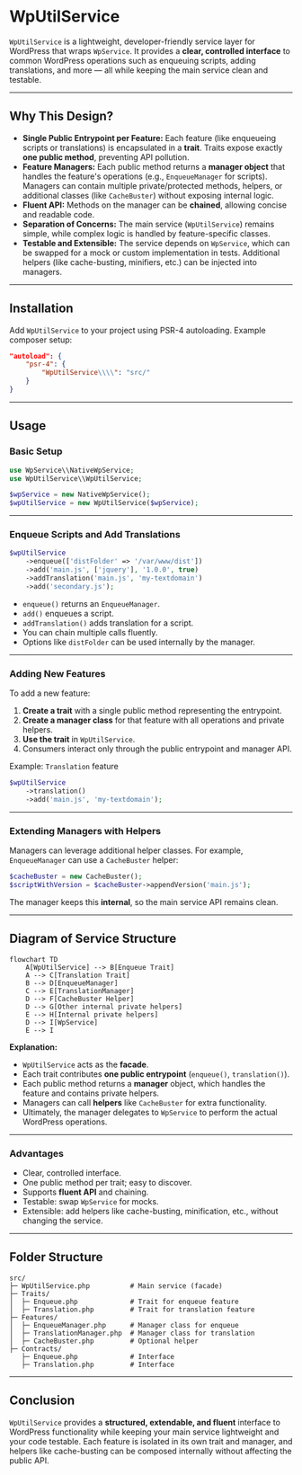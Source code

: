 # WpUtilService

`WpUtilService` is a lightweight, developer-friendly service layer for WordPress that wraps `WpService`. It provides a **clear, controlled interface** to common WordPress operations such as enqueuing scripts, adding translations, and more — all while keeping the main service clean and testable.

---

## Why This Design?

- **Single Public Entrypoint per Feature:** Each feature (like enqueueing scripts or translations) is encapsulated in a **trait**. Traits expose exactly **one public method**, preventing API pollution.
- **Feature Managers:** Each public method returns a **manager object** that handles the feature's operations (e.g., `EnqueueManager` for scripts). Managers can contain multiple private/protected methods, helpers, or additional classes (like `CacheBuster`) without exposing internal logic.
- **Fluent API:** Methods on the manager can be **chained**, allowing concise and readable code.
- **Separation of Concerns:** The main service (`WpUtilService`) remains simple, while complex logic is handled by feature-specific classes.
- **Testable and Extensible:** The service depends on `WpService`, which can be swapped for a mock or custom implementation in tests. Additional helpers (like cache-busting, minifiers, etc.) can be injected into managers.

---

## Installation

Add `WpUtilService` to your project using PSR-4 autoloading. Example composer setup:

```json
"autoload": {
    "psr-4": {
        "WpUtilService\\\\": "src/"
    }
}
```

---

## Usage

### Basic Setup

```php
use WpService\\NativeWpService;
use WpUtilService\\WpUtilService;

$wpService = new NativeWpService();
$wpUtilService = new WpUtilService($wpService);
```

---

### Enqueue Scripts and Add Translations

```php
$wpUtilService
    ->enqueue(['distFolder' => '/var/www/dist'])
    ->add('main.js', ['jquery'], '1.0.0', true)
    ->addTranslation('main.js', 'my-textdomain')
    ->add('secondary.js');
```

- `enqueue()` returns an `EnqueueManager`.
- `add()` enqueues a script.
- `addTranslation()` adds translation for a script.
- You can chain multiple calls fluently.
- Options like `distFolder` can be used internally by the manager.

---

### Adding New Features

To add a new feature:

1. **Create a trait** with a single public method representing the entrypoint.
2. **Create a manager class** for that feature with all operations and private helpers.
3. **Use the trait** in `WpUtilService`.
4. Consumers interact only through the public entrypoint and manager API.

Example: `Translation` feature

```php
$wpUtilService
    ->translation()
    ->add('main.js', 'my-textdomain');
```

---

### Extending Managers with Helpers

Managers can leverage additional helper classes. For example, `EnqueueManager` can use a `CacheBuster` helper:

```php
$cacheBuster = new CacheBuster();
$scriptWithVersion = $cacheBuster->appendVersion('main.js');
```

The manager keeps this **internal**, so the main service API remains clean.

---

## Diagram of Service Structure

```mermaid
flowchart TD
    A[WpUtilService] --> B[Enqueue Trait]
    A --> C[Translation Trait]
    B --> D[EnqueueManager]
    C --> E[TranslationManager]
    D --> F[CacheBuster Helper]
    D --> G[Other internal private helpers]
    E --> H[Internal private helpers]
    D --> I[WpService]
    E --> I
```

**Explanation:**

- `WpUtilService` acts as the **facade**.  
- Each trait contributes **one public entrypoint** (`enqueue()`, `translation()`).  
- Each public method returns a **manager** object, which handles the feature and contains private helpers.  
- Managers can call **helpers** like `CacheBuster` for extra functionality.  
- Ultimately, the manager delegates to `WpService` to perform the actual WordPress operations.  

---

### Advantages

- Clear, controlled interface.
- One public method per trait; easy to discover.
- Supports **fluent API** and chaining.
- Testable: swap `WpService` for mocks.
- Extensible: add helpers like cache-busting, minification, etc., without changing the service.

---

## Folder Structure

```
src/
├─ WpUtilService.php          # Main service (facade)
├─ Traits/
│  ├─ Enqueue.php             # Trait for enqueue feature
│  ├─ Translation.php         # Trait for translation feature
├─ Features/
│  ├─ EnqueueManager.php      # Manager class for enqueue
│  ├─ TranslationManager.php  # Manager class for translation
│  ├─ CacheBuster.php         # Optional helper
├─ Contracts/
   ├─ Enqueue.php             # Interface
   ├─ Translation.php         # Interface
```

---

## Conclusion

`WpUtilService` provides a **structured, extendable, and fluent** interface to WordPress functionality while keeping your main service lightweight and your code testable. Each feature is isolated in its own trait and manager, and helpers like cache-busting can be composed internally without affecting the public API.
